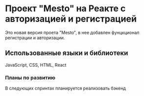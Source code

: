 # Проект "Mesto" на Реакте с авторизацией и регистрацией

Это новая версия проета "Mesto", в нее добавлен фунцкционал регистрации и авторизации.

## Использованные языки и библиотеки

JavaScript, CSS, HTML, React

### Планы по развитию

В следующих спринтах планируется реализовать бэкенд
